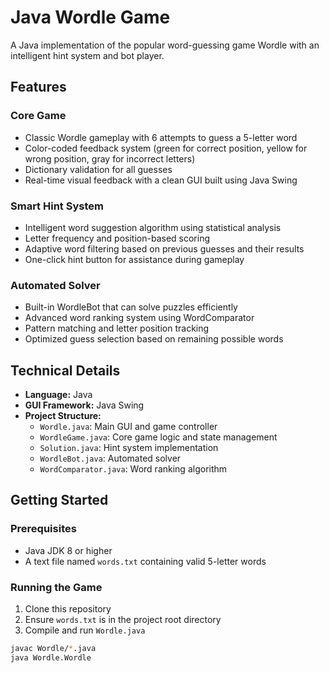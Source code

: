 # Java Wordle Game

A Java implementation of the popular word-guessing game Wordle with an intelligent hint system and bot player.

## Features

### Core Game
- Classic Wordle gameplay with 6 attempts to guess a 5-letter word
- Color-coded feedback system (green for correct position, yellow for wrong position, gray for incorrect letters)
- Dictionary validation for all guesses
- Real-time visual feedback with a clean GUI built using Java Swing

### Smart Hint System
- Intelligent word suggestion algorithm using statistical analysis
- Letter frequency and position-based scoring
- Adaptive word filtering based on previous guesses and their results
- One-click hint button for assistance during gameplay

### Automated Solver
- Built-in WordleBot that can solve puzzles efficiently
- Advanced word ranking system using WordComparator
- Pattern matching and letter position tracking
- Optimized guess selection based on remaining possible words

## Technical Details

- **Language:** Java
- **GUI Framework:** Java Swing
- **Project Structure:**
  - `Wordle.java`: Main GUI and game controller
  - `WordleGame.java`: Core game logic and state management
  - `Solution.java`: Hint system implementation
  - `WordleBot.java`: Automated solver
  - `WordComparator.java`: Word ranking algorithm

## Getting Started

### Prerequisites
- Java JDK 8 or higher
- A text file named `words.txt` containing valid 5-letter words

### Running the Game
1. Clone this repository
2. Ensure `words.txt` is in the project root directory
3. Compile and run `Wordle.java`

```bash
javac Wordle/*.java
java Wordle.Wordle
